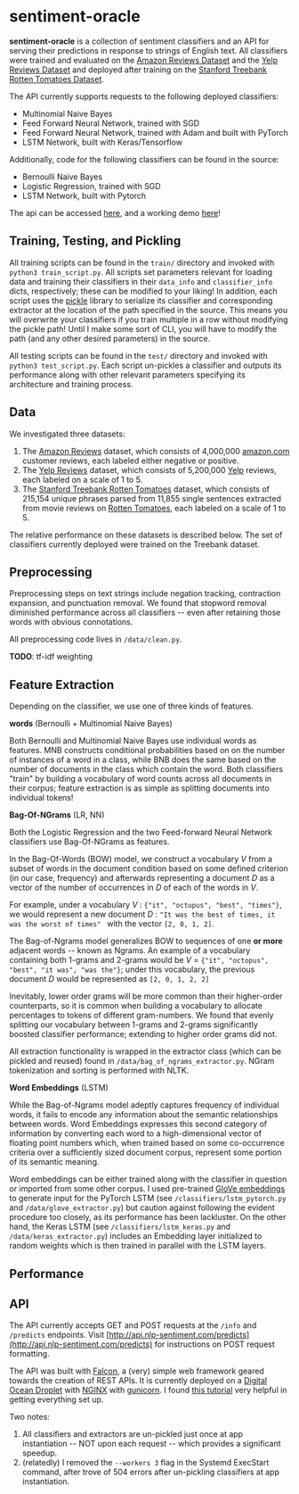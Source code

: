 # sentiment-oracle

**sentiment-oracle** is a collection of sentiment classifiers and an API for serving their predictions in response to strings of English text. All classifiers were trained and evaluated on the [Amazon Reviews Dataset](https://www.kaggle.com/bittlingmayer/amazonreviews/data) and the [Yelp Reviews Dataset](https://www.yelp.com/dataset/download) and deployed after training on the [Stanford Treebank Rotten Tomatoes Dataset](https://nlp.stanford.edu/sentiment/).

The API currently supports requests to the following deployed classifiers:

  * Multinomial Naive Bayes
  * Feed Forward Neural Network, trained with SGD
  * Feed Forward Neural Network, trained with Adam and built with PyTorch
  * LSTM Network, built with Keras/Tensorflow

Additionally, code for the following classifiers can be found in the source:

  * Bernoulli Naive Bayes
  * Logistic Regression, trained with SGD
  * LSTM Network, built with Pytorch

The api can be accessed [here](http://api.nlp-sentiment.com/predicts), and a working demo [here](http://nicholasbrown.io/software)!

## Training, Testing, and Pickling

All training scripts can be found in the `train/` directory and invoked with `python3 train_script.py`. All scripts set parameters relevant for loading data and training their classifiers in their `data_info` and `classifier_info` dicts, respectively; these can be modified to your liking! In addition, each script uses the [pickle](https://docs.python.org/3/library/pickle.html) library to serialize its classifier and corresponding extractor at the location of the path specified in the source. This means you will overwrite your classifiers if you train multiple in a row without modifying the pickle path! Until I make some sort of CLI, you will have to modify the path (and any other desired parameters) in the source.

All testing scripts can be found in the `test/` directory and invoked with `python3 test_script.py`. Each script un-pickles a classifier and outputs its performance along with other relevant parameters specifying its architecture and training process.

## Data

We investigated three datasets:

1) The [Amazon Reviews](https://www.kaggle.com/bittlingmayer/amazonreviews/data) dataset, which consists of 4,000,000 [amazon.com](http://www.amazon.com) customer reviews, each labeled either negative or positive.
2) The [Yelp Reviews](https://www.yelp.com/dataset/download) dataset, which consists of 5,200,000 [Yelp](http://www.yelp.com) reviews, each labeled on a scale of 1 to 5.
3) The [Stanford Treebank Rotten Tomatoes](https://nlp.stanford.edu/sentiment/) dataset, which consists of 215,154 unique phrases parsed from 11,855 single sentences extracted from movie reviews on [Rotten Tomatoes](http://www.rottentomatoes.com), each labeled on a scale of 1 to 5.

The relative performance on these datasets is described below. The set of classifiers currently deployed were trained on the Treebank dataset.

## Preprocessing

Preprocessing steps on text strings include negation tracking, contraction expansion, and punctuation removal. We found that stopword removal diminished performance across all classifiers -- even after retaining those words with obvious connotations.

All preprocessing code lives in `/data/clean.py`.

**TODO**: tf-idf weighting

## Feature Extraction

Depending on the classifier, we use one of three kinds of features.

**words** (Bernoulli + Multinomial Naive Bayes)

Both Bernoulli and Multinomial Naive Bayes use individual words as features. MNB constructs conditional probabilities based on on the number of instances of a word in a class, while BNB does the same based on the number of documents in the class which contain the word. Both classifiers "train" by building a vocabulary of word counts across all documents in their corpus; feature extraction is as simple as splitting documents into individual tokens!

**Bag-Of-NGrams** (LR, NN)

Both the Logistic Regression and the two Feed-forward Neural Network classifiers use Bag-Of-NGrams as features.

In the Bag-Of-Words (BOW) model, we construct a vocabulary *V* from a subset of words in the document condition based on some defined criterion (in our case, frequency) and afterwards representing a document *D* as a vector of the number of occurrences in *D* of each of the words in *V*.

For example, under a vocabulary *V* : `{"it", "octupus", "best", "times"}`, we would represent a new document *D* : `"It was the best of times, it was the worst of times" ` with the vector `[2, 0, 1, 2]`.

The Bag-of-Ngrams model generalizes BOW to sequences of one **or more** adjacent words -- known as Ngrams. An example of a vocabulary containing both 1-grams and 2-grams would be *V* = `{"it", "octopus", "best", "it was", "was the"}`; under this vocabulary, the previous document *D* would be represented as `[2, 0, 1, 2, 2]`

Inevitably, lower order grams will be more common than their higher-order counterparts, so it is common when building a vocabulary to allocate percentages to tokens of different gram-numbers. We found that evenly splitting our vocabulary between 1-grams and 2-grams significantly boosted classifier performance; extending to higher order grams did not.

All extraction functionality is wrapped in the  extractor class (which can be pickled and reused) found in `/data/bag_of_ngrams_extractor.py`. NGram tokenization and sorting is performed with NLTK.


**Word Embeddings** (LSTM)

While the Bag-of-Ngrams model adeptly captures frequency of individual words, it fails to encode any information about the semantic relationships between words. Word Embeddings expresses this second category of information by converting each word to a high-dimensional vector of floating point numbers which, when trained based on some co-occurrence criteria over a sufficiently sized document corpus, represent some portion of its semantic meaning.

Word embeddings can be either trained along with the classifier in question or imported from some other corpus. I used pre-trained [GloVe embeddings](https://nlp.stanford.edu/projects/glove/) to generate input for the PyTorch LSTM (see `/classifiers/lstm_pytorch.py` and `/data/glove_extractor.py`) but caution against following the evident procedure too closely, as its performance has been lackluster. On the other hand, the Keras LSTM (see `/classifiers/lstm_keras.py` and `/data/keras_extractor.py`) includes an Embedding layer initialized to random weights which is then trained in parallel with the LSTM layers. 

## Performance

## API

The API currently accepts GET and POST requests at the `/info` and `/predicts` endpoints. Visit [http://api.nlp-sentiment.com/predicts](http://api.nlp-sentiment.com/predicts) for instructions on POST request formatting.

The API was built with [Falcon](https://falconframework.org/), a (very) simple web framework geared towards the creation of REST APIs. It is currently deployed on a [Digital Ocean Droplet](https://www.digitalocean.com/products/droplets/) with [NGINX](https://www.nginx.com/) with [gunicorn](http://gunicorn.org/). I found [this tutorial](https://www.digitalocean.com/community/tutorials/how-to-deploy-falcon-web-applications-with-gunicorn-and-nginx-on-ubuntu-16-04) very helpful in getting everything set up.

Two notes:

1) All classifiers and extractors are un-pickled just once at app instantiation -- NOT upon each request -- which provides a significant speedup.
2) (relatedly) I removed the `--workers 3` flag in the Systemd ExecStart command, after trove of 504 errors after un-pickling classifiers at app instantiation.
